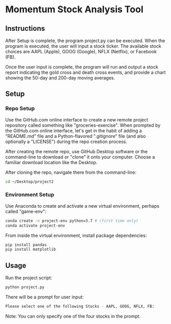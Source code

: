 # Momentum Stock Analysis Tool

## Instructions 

After Setup is complete, the program project.py can be executed. When the program is executed, the user will input a stock ticker. The available stock choices are AAPL (Apple), GOOG (Google), NFLX (Netflix), or Facebook (FB).

Once the user input is complete, the program will run and output a stock report indicating the gold cross and death cross events, and provide a chart showing the 50-day and 200-day moving averages.

## Setup

### Repo Setup 

Use the GitHub.com online interface to create a new remote project repository called something like "groceries-exercise". When prompted by the GitHub.com online interface, let's get in the habit of adding a "README.md" file and a Python-flavored ".gitignore" file (and also optionally a "LICENSE") during the repo creation process. 

After creating the remote repo, use GitHub Desktop software or the command-line to download or "clone" it onto your computer. Choose a familiar download location like the Desktop.

After cloning the repo, navigate there from the command-line:

```sh
cd ~/Desktop/project2
```

### Environment Setup


Use Anaconda to create and activate a new virtual environment, perhaps called "game-env":

```sh
conda create -n project-env python=3.7 # (first time only)
conda activate project-env
```

From inside the virtual environment, install package dependencies:

```sh
pip install pandas
pip install matplotlib
```

## Usage

Run the project script:

```sh
python project.py
```

There will be a prompt for user input:

```sh
Please select one of the following Stocks - AAPL, GOOG, NFLX, FB:
```

Note: You can only specify one of the four stocks in the prompt.
